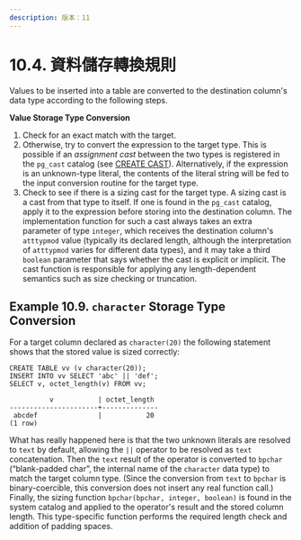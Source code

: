 ```yaml
---
description: 版本：11
---
```


# 10.4. 資料儲存轉換規則

Values to be inserted into a table are converted to the destination column's data type according to the following steps.

**Value Storage Type Conversion**

1. Check for an exact match with the target.
2. Otherwise, try to convert the expression to the target type. This is possible if an _assignment cast_ between the two types is registered in the `pg_cast` catalog (see [CREATE CAST](https://www.postgresql.org/docs/11/sql-createcast.html)). Alternatively, if the expression is an unknown-type literal, the contents of the literal string will be fed to the input conversion routine for the target type.
3. Check to see if there is a sizing cast for the target type. A sizing cast is a cast from that type to itself. If one is found in the `pg_cast` catalog, apply it to the expression before storing into the destination column. The implementation function for such a cast always takes an extra parameter of type `integer`, which receives the destination column's `atttypmod` value (typically its declared length, although the interpretation of `atttypmod` varies for different data types), and it may take a third `boolean` parameter that says whether the cast is explicit or implicit. The cast function is responsible for applying any length-dependent semantics such as size checking or truncation.

## **Example 10.9. `character` Storage Type Conversion**

For a target column declared as `character(20)` the following statement shows that the stored value is sized correctly:

```
CREATE TABLE vv (v character(20));
INSERT INTO vv SELECT 'abc' || 'def';
SELECT v, octet_length(v) FROM vv;

          v           | octet_length
----------------------+--------------
 abcdef               |           20
(1 row)
```

What has really happened here is that the two unknown literals are resolved to `text` by default, allowing the `||` operator to be resolved as `text` concatenation. Then the `text` result of the operator is converted to `bpchar` (“blank-padded char”, the internal name of the `character` data type) to match the target column type. (Since the conversion from `text` to `bpchar` is binary-coercible, this conversion does not insert any real function call.) Finally, the sizing function `bpchar(bpchar, integer, boolean)` is found in the system catalog and applied to the operator's result and the stored column length. This type-specific function performs the required length check and addition of padding spaces.
